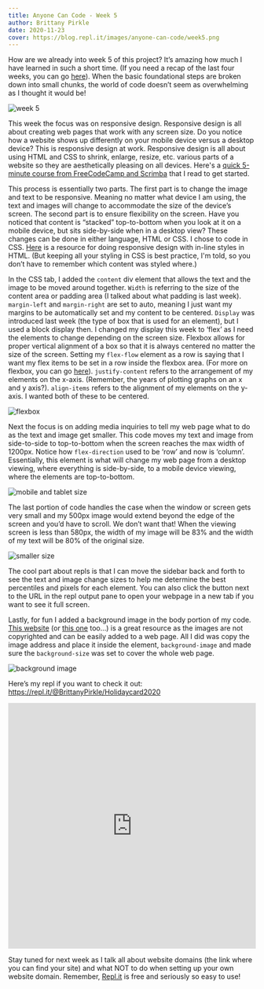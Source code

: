 ```yaml
---
title: Anyone Can Code - Week 5
author: Brittany Pirkle
date: 2020-11-23
cover: https://blog.repl.it/images/anyone-can-code/week5.png
---
```


How are we already into week 5 of this project? It’s amazing how much I have learned in such a short time. (If you need a recap of the last four weeks, you can go [here](https://blog.repl.it/)). When the basic foundational steps are broken down into small chunks, the world of code doesn’t seem as overwhelming as I thought it would be!

![week 5](https://blog.repl.it/images/anyone-can-code/week5.png)

This week the focus was on responsive design. Responsive design is all about creating web pages that work with any screen size. Do you notice how a website shows up differently on your mobile device versus a desktop device? This is responsive design at work. Responsive design is all about using HTML and CSS to shrink, enlarge, resize, etc. various parts of a website so they are aesthetically pleasing on all devices. Here's a [quick 5-minute course from FreeCodeCamp and Scrimba](https://www.freecodecamp.org/news/learn-responsive-web-design-in-5-minutes/) that I read to get started.

This process is essentially two parts. The first part is to change the image and text to be responsive. Meaning no matter what device I am using, the text and images will change to accommodate the size of the device’s screen. The second part is to ensure flexibility on the screen. Have you noticed that content is “stacked” top-to-bottom when you look at it on a mobile device, but sits side-by-side when in a desktop view? These changes can be done in either language, HTML or CSS. I chose to code in CSS. [Here](https://www.w3schools.com/html/html_responsive.asp) is a resource for doing responsive design with in-line styles in HTML. (But keeping all your styling in CSS is best practice, I'm told, so you don’t have to remember which content was styled where.)

In the CSS tab, I added the `content` div element that allows the text and the image to be moved around together. `Width` is referring to the size of the content area or padding area (I talked about what padding is last week). `margin-left` and `margin-right` are set to auto, meaning I just want my margins to be automatically set and my content to be centered. `Display` was introduced last week (the type of box that is used for an element), but I used a block display then. I changed my display this week to ‘flex’ as I need the elements to change depending on the screen size. Flexbox allows for proper vertical alignment of a box so that it is always centered no matter the size of the screen. Setting my `flex-flow` element as a row is saying that I want my flex items to be set in a row inside the flexbox area. (For more on flexbox, you can go [here](https://css-tricks.com/snippets/css/a-guide-to-flexbox/)). `justify-content` refers to the arrangement of my elements on the x-axis. (Remember, the years of plotting graphs on an x and y axis?). `align-items` refers to the alignment of my elements on the y-axis. I wanted both of these to be centered. 

![flexbox](https://blog.repl.it/images/anyone-can-code/5.1.png)

Next the focus is on adding media inquiries to tell my web page what to do as the text and image get smaller. This code moves my text and image from side-to-side to top-to-bottom when the screen reaches the max width of 1200px. Notice how `flex-direction` used to be ‘row’ and now is ‘column’. Essentially, this element is what will change my web page from a desktop viewing, where everything is side-by-side, to a mobile device viewing, where the elements are top-to-bottom. 

![mobile and tablet size](https://blog.repl.it/images/anyone-can-code/5.2.png)

The last portion of code handles the case when the window or screen gets very small and my 500px image would extend beyond the edge of the screen and you’d have to scroll. We don’t want that! When the viewing screen is less than 580px, the width of my image will be 83% and the width of my text will be 80% of the original size. 

![smaller size](https://blog.repl.it/images/anyone-can-code/5.3.png)

The cool part about repls is that I can move the sidebar back and forth to see the text and image change sizes to help me determine the best percentiles and pixels for each element. You can also click the button next to the URL in the repl output pane to open your webpage in a new tab if you want to see it full screen.

Lastly, for fun I added a background image in the body portion of my code. [This website](https://www.pexels.com/) (or [this one](https://unsplash.com/) too…) is a great resource as the images are not copyrighted and can be easily added to a web page. All I did was copy the image address and place it inside the element, `background-image` and made sure the `background-size` was set to cover the whole web page. 

![background image](https://blog.repl.it/images/anyone-can-code/5.4.png)

Here’s my repl if you want to check it out: https://repl.it/@BrittanyPirkle/Holidaycard2020

<iframe frameborder="0" width="100%" height="500px" src="https://repl.it/@BrittanyPirkle/Holidaycard2020?lite=true"></iframe>

Stay tuned for next week as I talk all about website domains (the link where you can find your site) and what NOT to do when setting up your own website domain. Remember, [Repl.it](https://repl.it/) is free and seriously so easy to use!